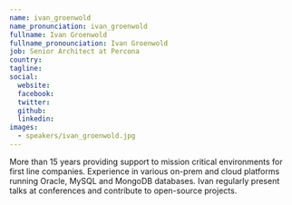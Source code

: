 ```yaml
---
name: ivan_groenwold
name_pronunciation: ivan_groenwold
fullname: Ivan Groenwold
fullname_pronounciation: Ivan Groenwold
job: Senior Architect at Percona
country: 
tagline: 
social:
  website: 
  facebook:
  twitter:
  github: 
  linkedin: 
images:
  - speakers/ivan_groenwold.jpg
---
```


More than 15 years providing support to mission critical environments for first line companies.
Experience in various on-prem and cloud platforms running Oracle, MySQL and MongoDB databases.
Ivan regularly present talks at conferences and contribute to open-source projects.